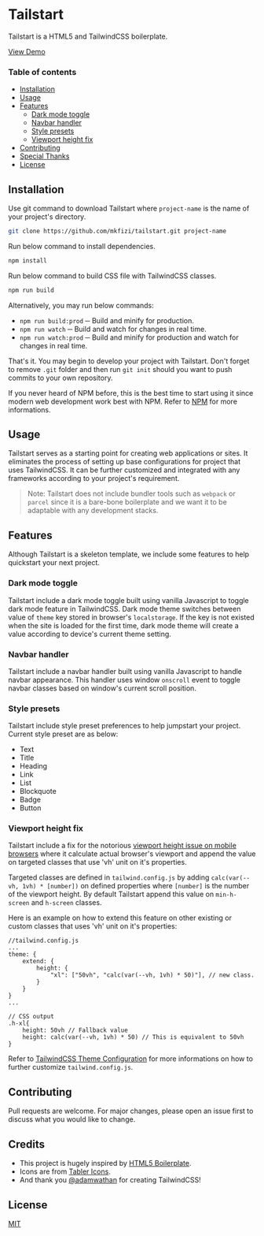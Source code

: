 # Tailstart

Tailstart is a HTML5 and TailwindCSS boilerplate.

[View Demo](https://mkfizi.github.io/tailstart)

### Table of contents
* [Installation](#installation)
* [Usage](#usage)
* [Features](#features)
    * [Dark mode toggle](#dark-mode-toggle)
    * [Navbar handler](#navbar-handler)
    * [Style presets](#style-presets)
    * [Viewport height fix](#viewport-height-fix)
* [Contributing](#contributing)
* [Special Thanks](#special-thanks)
* [License](#license)

## Installation

Use git command to download Tailstart where `project-name` is the name of your project's directory.
```bash 
git clone https://github.com/mkfizi/tailstart.git project-name
```

Run below command to install dependencies.
```bash
npm install
```

Run below command to build CSS file with TailwindCSS classes.
```bash
npm run build
```

Alternatively, you may run below commands:
* `npm run build:prod` ─ Build and minify for production.
* `npm run watch` ─ Build and watch for changes in real time.
* `npm run watch:prod` ─ Build and minify for production and watch for changes in real time.

That's it. You may begin to develop your project with Tailstart. Don't forget to remove `.git` folder and then run `git init` should you want to push commits to your own repository.

If you never heard of NPM before, this is the best time to start using it since modern web development work best with NPM. Refer to [NPM](https://www.npmjs.com/) for more informations.

## Usage

Tailstart serves as a starting point for creating web applications or sites. It eliminates the process of setting up base configurations for project that uses TailwindCSS. It can be further customized and integrated with any frameworks according to your project's requirement. 

>Note:
Tailstart does not include bundler tools such as `webpack` or `parcel` since it is a bare-bone boilerplate and we want it to be adaptable with any development stacks.

## Features

Although Tailstart is a skeleton template, we include some features to help quickstart your next project.

### Dark mode toggle

Tailstart include a dark mode toggle built using vanilla Javascript to toggle dark mode feature in TailwindCSS. Dark mode theme switches between value of `theme` key stored in browser's `localstorage`. If the key is not existed when the site is loaded for the first time, dark mode theme will create a value according to device's current theme setting.

### Navbar handler

Tailstart include a navbar handler built using vanilla Javascript to handle navbar appearance. This handler uses window `onscroll` event to toggle navbar classes based on window's current scroll position.

### Style presets

Tailstart include style preset preferences to help jumpstart your project. Current style preset are as below:
* Text
* Title
* Heading
* Link
* List
* Blockquote
* Badge
* Button

### Viewport height fix

Tailstart include a fix for the notorious [viewport height issue on mobile browsers](https://stackoverflow.com/questions/37112218/css3-100vh-not-constant-in-mobile-browser) where it calculate actual browser's viewport and append the value on targeted classes that use 'vh' unit on it's properties.

Targeted classes are defined in `tailwind.config.js` by adding `calc(var(--vh, 1vh) * [number])` on defined properties where `[number]` is the number of the viewport height. By default Tailstart append this value on `min-h-screen` and `h-screen` classes.

Here is an example on how to extend this feature on other existing or custom classes that uses 'vh' unit on it's properties:

```
//tailwind.config.js
...
theme: {
    extend: {
        height: {
            "xl": ["50vh", "calc(var(--vh, 1vh) * 50)"], // new class.
        }
    }
}
...

// CSS output
.h-xl{
    height: 50vh // Fallback value
    height: calc(var(--vh, 1vh) * 50) // This is equivalent to 50vh
}
```

Refer to [TailwindCSS Theme Configuration](https://tailwindcss.com/docs/theme) for more informations on how to further customize `tailwind.config.js`.

## Contributing

Pull requests are welcome. For major changes, please open an issue first to discuss what you would like to change.

## Credits

* This project is hugely inspired by [HTML5 Boilerplate](https://github.com/h5bp/html5-boilerplate).
* Icons are from [Tabler Icons](https://tablericons.com/).
* And thank you [@adamwathan](https://twitter.com/adamwathan) for creating TailwindCSS!

## License
[MIT](https://github.com/mkfizi/tailstart/blob/main/LICENSE)
